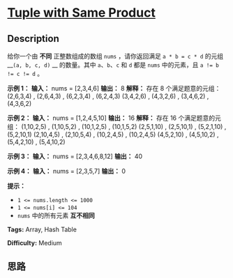 # [Tuple with Same Product][title]

## Description

给你一个由 **不同** 正整数组成的数组 `nums` ，请你返回满足 `a * b = c * d` 的元组 __`(a, b, c, d)` __
的数量。其中 `a`、`b`、`c` 和 `d` 都是 `nums` 中的元素，且 `a != b != c != d` 。

**示例 1：**
            **输入：** nums = [2,3,4,6]    **输出：** 8    **解释：** 存在 8 个满足题意的元组：    (2,6,3,4) , (2,6,4,3) , (6,2,3,4) , (6,2,4,3)    (3,4,2,6) , (4,3,2,6) , (3,4,6,2) , (4,3,6,2)    

**示例 2：**
            **输入：** nums = [1,2,4,5,10]    **输出：** 16    **解释：** 存在 16 个满足题意的元组：    (1,10,2,5) , (1,10,5,2) , (10,1,2,5) , (10,1,5,2)    (2,5,1,10) , (2,5,10,1) , (5,2,1,10) , (5,2,10,1)    (2,10,4,5) , (2,10,5,4) , (10,2,4,5) , (10,2,4,5)    (4,5,2,10) , (4,5,10,2) , (5,4,2,10) , (5,4,10,2)    

**示例 3：**
            **输入：** nums = [2,3,4,6,8,12]    **输出：** 40    

**示例 4：**
            **输入：** nums = [2,3,5,7]    **输出：** 0    

**提示：**

  * `1 <= nums.length <= 1000`
  * `1 <= nums[i] <= 104`
  * `nums` 中的所有元素 **互不相同**


**Tags:** Array, Hash Table

**Difficulty:** Medium

## 思路

[title]: https://leetcode-cn.com/problems/tuple-with-same-product
